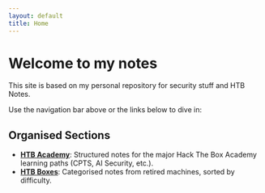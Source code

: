 ```yaml
---
layout: default
title: Home
---
```


# Welcome to my notes

This site is based on my personal repository for security stuff and HTB Notes.

Use the navigation bar above or the links below to dive in:

## Organised Sections

- [**HTB Academy**](/htb-academy/): Structured notes for the major Hack The Box Academy learning paths (CPTS, AI Security, etc.).
- [**HTB Boxes**](/boxes/): Categorised notes from retired machines, sorted by difficulty.

